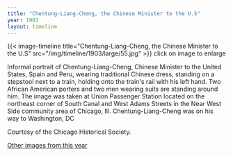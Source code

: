 ```yaml
---
title: "Chentung-Liang-Cheng, the Chinese Minister to the U.S"
year: 1903
layout: timeline
---
```


{{< image-timeline title="Chentung-Liang-Cheng, the Chinese Minister to the U.S" src="/img/timeline/1903/large/55.jpg" >}}
click on image to enlarge

Informal portrait of Chentung-Liang-Cheng, Chinese Minister to the United States, Spain and Peru, wearing traditional Chinese dress, standing on a stepstool next to a train, holding onto the train's rail with his left hand. Two African American porters and two men wearing suits are standing around him. The image was taken at Union Passenger Station located on the northeast corner of South Canal and West Adams Streets in the Near West Side community area of Chicago, Ill. Chentung-Liang-Cheng was on his way to Washington, DC 

Courtesy of the Chicago Historical Society.  

[Other images from this year](/historical/timeline/1903)